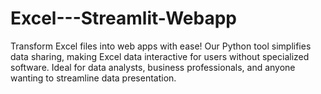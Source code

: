 # Excel---Streamlit-Webapp
 Transform Excel files into web apps with ease! Our Python tool simplifies data sharing, making Excel data interactive for users without specialized software. Ideal for data analysts, business professionals, and anyone wanting to streamline data presentation.
